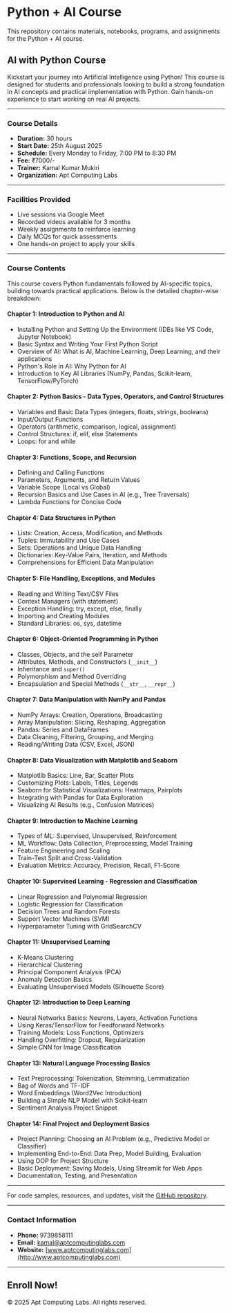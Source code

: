 # Python + AI Course

This repository contains materials, notebooks, programs, and assignments for the Python + AI course.
## AI with Python Course

Kickstart your journey into Artificial Intelligence using Python! This course is designed for students and professionals looking to build a strong foundation in AI concepts and practical implementation with Python. Gain hands-on experience to start working on real AI projects.

---

### **Course Details**

- **Duration:** 30 hours  
- **Start Date:** 25th August 2025  
- **Schedule:** Every Monday to Friday, 7:00 PM to 8:30 PM  
- **Fee:** ₹7000/-  
- **Trainer:** Kamal Kumar Mukiri  
- **Organization:** Apt Computing Labs  

---

### **Facilities Provided**

- Live sessions via Google Meet  
- Recorded videos available for 3 months  
- Weekly assignments to reinforce learning  
- Daily MCQs for quick assessments  
- One hands-on project to apply your skills  

---

### **Course Contents**

This course covers Python fundamentals followed by AI-specific topics, building towards practical applications. Below is the detailed chapter-wise breakdown:

#### **Chapter 1: Introduction to Python and AI**
- Installing Python and Setting Up the Environment (IDEs like VS Code, Jupyter Notebook)
- Basic Syntax and Writing Your First Python Script
- Overview of AI: What is AI, Machine Learning, Deep Learning, and their applications
- Python's Role in AI: Why Python for AI
- Introduction to Key AI Libraries (NumPy, Pandas, Scikit-learn, TensorFlow/PyTorch)

#### **Chapter 2: Python Basics - Data Types, Operators, and Control Structures**
- Variables and Basic Data Types (integers, floats, strings, booleans)
- Input/Output Functions
- Operators (arithmetic, comparison, logical, assignment)
- Control Structures: if, elif, else Statements
- Loops: for and while

#### **Chapter 3: Functions, Scope, and Recursion**
- Defining and Calling Functions
- Parameters, Arguments, and Return Values
- Variable Scope (Local vs Global)
- Recursion Basics and Use Cases in AI (e.g., Tree Traversals)
- Lambda Functions for Concise Code

#### **Chapter 4: Data Structures in Python**
- Lists: Creation, Access, Modification, and Methods
- Tuples: Immutability and Use Cases
- Sets: Operations and Unique Data Handling
- Dictionaries: Key-Value Pairs, Iteration, and Methods
- Comprehensions for Efficient Data Manipulation

#### **Chapter 5: File Handling, Exceptions, and Modules**
- Reading and Writing Text/CSV Files
- Context Managers (with statement)
- Exception Handling: try, except, else, finally
- Importing and Creating Modules
- Standard Libraries: os, sys, datetime

#### **Chapter 6: Object-Oriented Programming in Python**
- Classes, Objects, and the self Parameter
- Attributes, Methods, and Constructors (`__init__`)
- Inheritance and `super()`
- Polymorphism and Method Overriding
- Encapsulation and Special Methods (`__str__`, `__repr__`)

#### **Chapter 7: Data Manipulation with NumPy and Pandas**
- NumPy Arrays: Creation, Operations, Broadcasting
- Array Manipulation: Slicing, Reshaping, Aggregation
- Pandas: Series and DataFrames
- Data Cleaning, Filtering, Grouping, and Merging
- Reading/Writing Data (CSV, Excel, JSON)

#### **Chapter 8: Data Visualization with Matplotlib and Seaborn**
- Matplotlib Basics: Line, Bar, Scatter Plots
- Customizing Plots: Labels, Titles, Legends
- Seaborn for Statistical Visualizations: Heatmaps, Pairplots
- Integrating with Pandas for Data Exploration
- Visualizing AI Results (e.g., Confusion Matrices)

#### **Chapter 9: Introduction to Machine Learning**
- Types of ML: Supervised, Unsupervised, Reinforcement
- ML Workflow: Data Collection, Preprocessing, Model Training
- Feature Engineering and Scaling
- Train-Test Split and Cross-Validation
- Evaluation Metrics: Accuracy, Precision, Recall, F1-Score

#### **Chapter 10: Supervised Learning - Regression and Classification**
- Linear Regression and Polynomial Regression
- Logistic Regression for Classification
- Decision Trees and Random Forests
- Support Vector Machines (SVM)
- Hyperparameter Tuning with GridSearchCV

#### **Chapter 11: Unsupervised Learning**
- K-Means Clustering
- Hierarchical Clustering
- Principal Component Analysis (PCA)
- Anomaly Detection Basics
- Evaluating Unsupervised Models (Silhouette Score)

#### **Chapter 12: Introduction to Deep Learning**
- Neural Networks Basics: Neurons, Layers, Activation Functions
- Using Keras/TensorFlow for Feedforward Networks
- Training Models: Loss Functions, Optimizers
- Handling Overfitting: Dropout, Regularization
- Simple CNN for Image Classification

#### **Chapter 13: Natural Language Processing Basics**
- Text Preprocessing: Tokenization, Stemming, Lemmatization
- Bag of Words and TF-IDF
- Word Embeddings (Word2Vec Introduction)
- Building a Simple NLP Model with Scikit-learn
- Sentiment Analysis Project Snippet

#### **Chapter 14: Final Project and Deployment Basics**
- Project Planning: Choosing an AI Problem (e.g., Predictive Model or Classifier)
- Implementing End-to-End: Data Prep, Model Building, Evaluation
- Using OOP for Project Structure
- Basic Deployment: Saving Models, Using Streamlit for Web Apps
- Documentation, Testing, and Presentation

---

For code samples, resources, and updates, visit the [GitHub repository](https://github.com/kamallearner123/APTPYAUG2025).

---

### **Contact Information**

- **Phone:** 9739858111  
- **Email:** kamal@aptcomputinglabs.com  
- **Website:** [www.aptcomputinglabs.com](http://www.aptcomputinglabs.com)

---

## **Enroll Now!**

© 2025 Apt Computing Labs. All rights reserved.